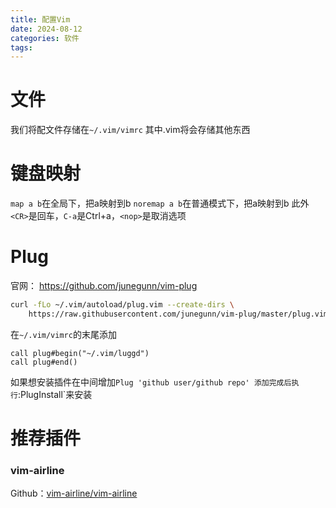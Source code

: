 ```yaml
---
title: 配置Vim
date: 2024-08-12
categories: 软件
tags:
---
```

# 文件
我们将配文件存储在`~/.vim/vimrc`
其中.vim将会存储其他东西

# 键盘映射
`map a b`在全局下，把a映射到b
`noremap a b`在普通模式下，把a映射到b
此外`<CR>`是回车，`C-a`是Ctrl+a，`<nop>`是取消选项

# Plug
官网： https://github.com/junegunn/vim-plug
```bash
curl -fLo ~/.vim/autoload/plug.vim --create-dirs \
    https://raw.githubusercontent.com/junegunn/vim-plug/master/plug.vim
```
在`~/.vim/vimrc`的末尾添加
```
call plug#begin("~/.vim/luggd")
call plug#end()
```
如果想安装插件在中间增加`Plug 'github user/github repo'
添加完成后执行`:PlugInstall`来安装

# 推荐插件
### vim-airline
Github：[vim-airline/vim-airline](https://github.com/vim-airline/vim-airline)
